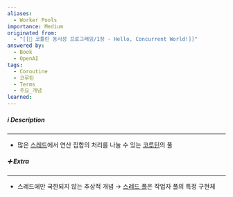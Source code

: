 ```yaml
---
aliases:
  - Worker Pools
importance: Medium
originated from:
  - "[[📘 코틀린 동시성 프로그래밍/1장 - Hello, Concurrent World!]]"
answered by:
  - Book
  - OpenAI
tags:
  - Coroutine
  - 코루틴
  - Terms
  - 주요_개념
learned:
---
```

##### ℹ️ Description
---
- 많은 [스레드](스레드.md)에서 연산 집합의 처리를 나눌 수 있는 [코루틴](코루틴.md)의 풀

##### ➕ Extra
---
- 스레드에만 국한되지 않는 추상적 개념
  → [스레드 풀](스레드%20풀.md)은 작업자 풀의 특정 구현체
